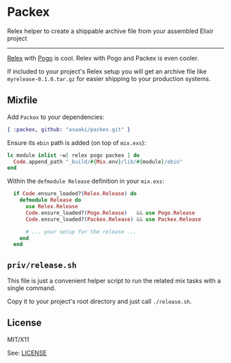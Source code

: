 # Packex

Relex helper to create a shippable archive file from your assembled Elixir project

----

[Relex](https://github.com/yrashk/relex) with [Pogo](https://github.com/onkel-dirtus/pogo) is cool.
Relex with Pogo and Packex is even cooler.

If included to your project's Relex setup you will get an archive file like `myrelease-0.1.0.tar.gz` for easier shipping to your production systems.


## Mixfile

Add `Packex` to your dependencies:

```elixir
{ :packex, github: "asaaki/packex.git" }
```

Ensure its `ebin` path is added (on top of `mix.exs`):

```elixir
lc module inlist ~w[ relex pogo packex ] do
  Code.append_path "_build/#{Mix.env}/lib/#{module}/ebin"
end
```

Within the `defmodule Release` definition in your `mix.exs`:

```elixir
  if Code.ensure_loaded?(Relex.Release) do
    defmodule Release do
      use Relex.Release
      Code.ensure_loaded?(Pogo.Release)   && use Pogo.Release
      Code.ensure_loaded?(Packex.Release) && use Packex.Release

      # ... your setup for the release ...
    end
  end
```



## `priv/release.sh`

This file is just a convenient helper script to run the related mix tasks with a single command.

Copy it to your project's root directory and just call `./release.sh`.



## License

MIT/X11

See: [LICENSE](./LICENSE)
